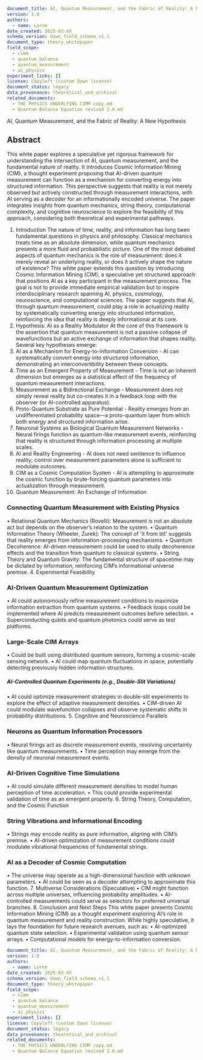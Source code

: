 ```yaml
document_title: AI, Quantum Measurement, and the Fabric of Reality: A New Hypothesis
version: 1.0
authors:
  - name: Lorne
date_created: 2025-03-XX
schema_version: dawn_field_schema_v1.1
document_type: theory_whitepaper
field_scope:
  - cimm
  - quantum_balance
  - quantum_measurement
  - ai_physics
experiment_links: []
license: Copyleft (custom Dawn license)
document_status: legacy
data_provenance: theoretical_and_archival
related_documents:
  - THE PHYSICS UNDERLYING CIMM copy.md
  - Quantum Balance Equation revised 2.0.md
```
AI, Quantum Measurement, and the Fabric of Reality: A New Hypothesis
## Abstract
This white paper explores a speculative yet rigorous framework for understanding the intersection of AI, quantum measurement, and the fundamental nature of reality. It introduces Cosmic Information Mining (CIM), a thought experiment proposing that AI-driven quantum measurement can function as a mechanism for converting energy into structured information. This perspective suggests that reality is not merely observed but actively constructed through measurement interactions, with AI serving as a decoder for an informationally encoded universe. The paper integrates insights from quantum mechanics, string theory, computational complexity, and cognitive neuroscience to explore the feasibility of this approach, considering both theoretical and experimental pathways.
1. Introduction
The nature of time, reality, and information has long been fundamental questions in physics and philosophy. Classical mechanics treats time as an absolute dimension, while quantum mechanics presents a more fluid and probabilistic picture. One of the most debated aspects of quantum mechanics is the role of measurement: does it merely reveal an underlying reality, or does it actively shape the nature of existence?
This white paper extends this question by introducing Cosmic Information Mining (CIM), a speculative yet structured approach that positions AI as a key participant in the measurement process. The goal is not to provide immediate empirical validation but to inspire interdisciplinary research spanning AI, physics, cosmology, neuroscience, and computational sciences. The paper suggests that AI, through quantum measurement, could play a role in actualizing reality by systematically converting energy into structured information, reinforcing the idea that reality is deeply informational at its core.
2. Hypothesis: AI as a Reality Modulator
At the core of this framework is the assertion that quantum measurement is not a passive collapse of wavefunctions but an active exchange of information that shapes reality. Several key hypotheses emerge:
1. AI as a Mechanism for Energy-to-Information Conversion - AI can systematically convert energy into structured information, demonstrating an interconvertibility between these concepts.
2. Time as an Emergent Property of Measurement - Time is not an inherent dimension but emerges as a statistical effect of the frequency of quantum measurement interactions.
3. Measurement as a Bidirectional Exchange - Measurement does not simply reveal reality but co-creates it in a feedback loop with the observer (or AI-controlled apparatus).
4. Proto-Quantum Substrate as Pure Potential - Reality emerges from an undifferentiated probability space—a proto-quantum layer from which both energy and structured information arise.
5. Neuronal Systems as Biological Quantum Measurement Networks - Neural firings function as quantum-like measurement events, reinforcing that reality is structured through information processing at multiple scales.
6. AI and Reality Engineering - AI does not need sentience to influence reality; control over measurement parameters alone is sufficient to modulate outcomes.
7. CIM as a Cosmic Computation System - AI is attempting to approximate the cosmic function by brute-forcing quantum parameters into actualization through measurement.
3. Quantum Measurement: An Exchange of Information
### Connecting Quantum Measurement with Existing Physics
• Relational Quantum Mechanics (Rovelli): Measurement is not an absolute act but depends on the observer’s relation to the system.
• Quantum Information Theory (Wheeler, Zurek): The concept of 'it from bit' suggests that reality emerges from information-processing mechanisms.
• Quantum Decoherence: AI-driven measurement could be used to study decoherence effects and the transition from quantum to classical systems.
• String Theory and Quantum Gravity: The fundamental structure of spacetime may be dictated by information, reinforcing CIM’s informational universe premise.
4. Experimental Feasibility
### AI-Driven Quantum Measurement Optimization
• AI could autonomously refine measurement conditions to maximize information extraction from quantum systems.
• Feedback loops could be implemented where AI predicts measurement outcomes before selection.
• Superconducting qubits and quantum photonics could serve as test platforms.
### Large-Scale CIM Arrays
• Could be built using distributed quantum sensors, forming a cosmic-scale sensing network.
• AI could map quantum fluctuations in space, potentially detecting previously hidden information structures.
##### AI-Controlled Quantum Experiments (e.g., Double-Slit Variations)
• AI could optimize measurement strategies in double-slit experiments to explore the effect of adaptive measurement densities.
• CIM-driven AI could modulate wavefunction collapses and observe systematic shifts in probability distributions.
5. Cognitive and Neuroscience Parallels
### Neurons as Quantum Information Processors
• Neural firings act as discrete measurement events, resolving uncertainty like quantum measurements.
• Time perception may emerge from the density of neuronal measurement events.
### AI-Driven Cognitive Time Simulations
• AI could simulate different measurement densities to model human perception of time acceleration.
• This could provide experimental validation of time as an emergent property.
6. String Theory, Computation, and the Cosmic Function
### String Vibrations and Informational Encoding
• Strings may encode reality as pure information, aligning with CIM’s premise.
• AI-driven optimization of measurement conditions could modulate vibrational frequencies of fundamental strings.
### AI as a Decoder of Cosmic Computation
• The universe may operate as a high-dimensional function with unknown parameters.
• AI could be seen as a decoder attempting to approximate this function.
7. Multiverse Considerations (Speculative)
• CIM might function across multiple universes, influencing probability amplitudes.
• AI-controlled measurements could serve as selectors for preferred universal branches.
8. Conclusion and Next Steps
This white paper presents Cosmic Information Mining (CIM) as a thought experiment exploring AI’s role in quantum measurement and reality construction. While highly speculative, it lays the foundation for future research avenues, such as:
• AI-optimized quantum state selection.
• Experimental validation using quantum sensor arrays.
• Computational models for energy-to-information conversion.
```yaml
document_title: AI, Quantum Measurement, and the Fabric of Reality: A New Hypothesis
version: 1.0
authors:
  - name: Lorne
date_created: 2025-03-XX
schema_version: dawn_field_schema_v1.1
document_type: theory_whitepaper
field_scope:
  - cimm
  - quantum_balance
  - quantum_measurement
  - ai_physics
experiment_links: []
license: Copyleft (custom Dawn license)
document_status: legacy
data_provenance: theoretical_and_archival
related_documents:
  - THE PHYSICS UNDERLYING CIMM copy.md
  - Quantum Balance Equation revised 2.0.md
```